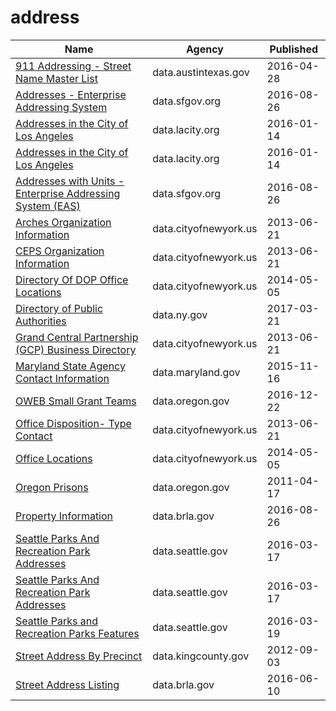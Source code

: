 # address

Name | Agency | Published
---- | ---- | ---------
[911 Addressing - Street Name Master List](../socrata/kumu-nbtd.md) | data.austintexas.gov | 2016-04-28
[Addresses - Enterprise Addressing System](../socrata/sr5d-tnui.md) | data.sfgov.org | 2016-08-26
[Addresses in the City of Los Angeles](../socrata/4ca8-mxuh.md) | data.lacity.org | 2016-01-14
[Addresses in the City of Los Angeles](../socrata/4ca8-mxuh.md) | data.lacity.org | 2016-01-14
[Addresses with Units - Enterprise Addressing System (EAS)](../socrata/dxjs-vqsy.md) | data.sfgov.org | 2016-08-26
[Arches Organization Information](../socrata/jign-uhe6.md) | data.cityofnewyork.us | 2013-06-21
[CEPS Organization Information](../socrata/nsu8-kyp7.md) | data.cityofnewyork.us | 2013-06-21
[Directory Of DOP Office Locations](../socrata/tfbb-gszk.md) | data.cityofnewyork.us | 2014-05-05
[Directory of Public Authorities](../socrata/4vym-q77x.md) | data.ny.gov | 2017-03-21
[Grand Central Partnership (GCP) Business Directory](../socrata/k26i-s5bd.md) | data.cityofnewyork.us | 2013-06-21
[Maryland State Agency Contact Information](../socrata/jfbi-sxb5.md) | data.maryland.gov | 2015-11-16
[OWEB Small Grant Teams](../socrata/duuq-2iwc.md) | data.oregon.gov | 2016-12-22
[Office Disposition- Type Contact](../socrata/x2zj-69gq.md) | data.cityofnewyork.us | 2013-06-21
[Office Locations](../socrata/hkud-vzzj.md) | data.cityofnewyork.us | 2014-05-05
[Oregon Prisons](../socrata/dsje-kuhw.md) | data.oregon.gov | 2011-04-17
[Property Information](../socrata/re5c-hrw9.md) | data.brla.gov | 2016-08-26
[Seattle Parks And Recreation Park Addresses](../socrata/v5tj-kqhc.md) | data.seattle.gov | 2016-03-17
[Seattle Parks And Recreation Park Addresses](../socrata/v5tj-kqhc.md) | data.seattle.gov | 2016-03-17
[Seattle Parks and Recreation Parks Features](../socrata/2cer-njie.md) | data.seattle.gov | 2016-03-19
[Street Address By Precinct](../socrata/pwqp-uiq9.md) | data.kingcounty.gov | 2012-09-03
[Street Address Listing](../socrata/6fyg-p3r9.md) | data.brla.gov | 2016-06-10

